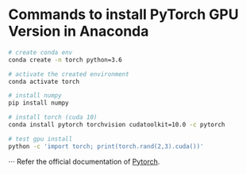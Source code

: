 # Commands to install PyTorch GPU Version in Anaconda  

```bash
# create conda env
conda create -n torch python=3.6

# activate the created environment
conda activate torch

# install numpy
pip install numpy

# install torch (cuda 10)
conda install pytorch torchvision cudatoolkit=10.0 -c pytorch

# test gpu install
python -c 'import torch; print(torch.rand(2,3).cuda())'
```

⋅⋅⋅ Refer the official documentation of [Pytorch](https://pytorch.org/).
